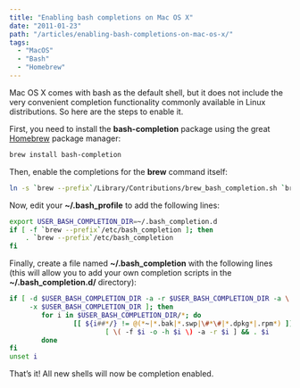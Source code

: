```yaml
---
title: "Enabling bash completions on Mac OS X"
date: "2011-01-23"
path: "/articles/enabling-bash-completions-on-mac-os-x/"
tags:
  - "MacOS"
  - "Bash"
  - "Homebrew"
---
```


Mac OS X comes with bash as the default shell, but it does not include the very convenient completion functionality commonly available in Linux distributions. So here are the steps to enable it.

First, you need to install the **bash-completion** package using the great <a href="http://mxcl.github.com/homebrew/">Homebrew</a> package manager:

```bash
brew install bash-completion
```

Then, enable the completions for the **brew** command itself:

```bash
ln -s `brew --prefix`/Library/Contributions/brew_bash_completion.sh `brew --prefix`/etc/bash_completion.d/
```

Now, edit your **~/.bash_profile** to add the following lines:

```bash
export USER_BASH_COMPLETION_DIR=~/.bash_completion.d
if [ -f `brew --prefix`/etc/bash_completion ]; then
    . `brew --prefix`/etc/bash_completion
fi
```

Finally, create a file named **~/.bash_completion** with the following lines (this will allow you to add your own completion scripts in the **~/.bash_completion.d/** directory):

```bash
if [ -d $USER_BASH_COMPLETION_DIR -a -r $USER_BASH_COMPLETION_DIR -a \
     -x $USER_BASH_COMPLETION_DIR ]; then
        for i in $USER_BASH_COMPLETION_DIR/*; do
                [[ ${i##*/} != @(*~|*.bak|*.swp|\#*\#|*.dpkg*|.rpm*) ]] &&
                        [ \( -f $i -o -h $i \) -a -r $i ] && . $i
        done
fi
unset i
```

That’s it! All new shells will now be completion enabled.
